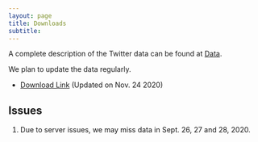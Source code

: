 ```yaml
---
layout: page
title: Downloads
subtitle: 
---
```

A complete description of the Twitter data can be found at <a href='{{site.url}}/data/'>Data</a>.

We plan to update the data regularly.

- [Download Link](https://doi.org/10.5281/zenodo.3735015) (Updated on Nov. 24 2020)


## Issues

1. Due to server issues, we may miss data in Sept. 26, 27 and 28, 2020.
